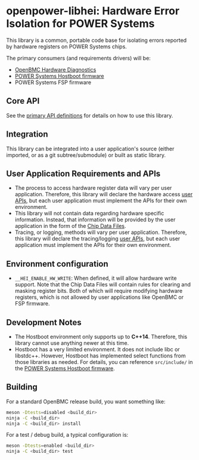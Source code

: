 # openpower-libhei: Hardware Error Isolation for POWER Systems

This library is a common, portable code base for isolating errors reported by
hardware registers on POWER Systems chips.

The primary consumers (and requirements drivers) will be:

- [OpenBMC Hardware Diagnostics][]
- [POWER Systems Hostboot firmware][]
- POWER Systems FSP firmware

## Core API

See the [primary API definitions][] for details on how to use this library.

## Integration

This library can be integrated into a user application's source (either
imported, or as a git subtree/submodule) or built as static library.

## User Application Requirements and APIs

- The process to access hardware register data will vary per user application.
  Therefore, this library will declare the hardware access [user APIs][], but each
  user application must implement the APIs for their own environment.
- This library will not contain data regarding hardware specific information.
  Instead, that information will be provided by the user application in the form
  of the [Chip Data Files][].
- Tracing, or logging, methods will vary per user application. Therefore, this
  library will declare the tracing/logging [user APIs][], but each user application
  must implement the APIs for their own environment.

## Environment configuration

- `__HEI_ENABLE_HW_WRITE`: When defined, it will allow hardware write support.
  Note that the Chip Data Files will contain rules for clearing and masking
  register bits. Both of which will require modifying hardware registers, which
  is not allowed by user applications like OpenBMC or FSP firmware.

## Development Notes

- The Hostboot environment only supports up to **C++14**. Therefore, this
  library cannot use anything newer at this time.
- Hostboot has a very limited environment. It does not include libc or
  libstdc++. However, Hostboot has implemented select functions from those
  libraries as needed. For details, you can reference `src/include/` in the
  [POWER Systems Hostboot firmware][].

## Building

For a standard OpenBMC release build, you want something like:

```sh
meson -Dtests=disabled <build_dir>
ninja -C <build_dir>
ninja -C <build_dir> install
```

For a test / debug build, a typical configuration is:

```sh
meson -Dtests=enabled <build_dir>
ninja -C <build_dir> test
```

[openbmc hardware diagnostics]: https://github.com/openbmc/openpower-hw-diags
[power systems hostboot firmware]: https://github.com/open-power/hostboot
[primary api definitions]: src/hei_main.hpp
[user apis]: src/hei_user_interface.hpp
[chip data files]: src/chip_data/CHIP_DATA.md
